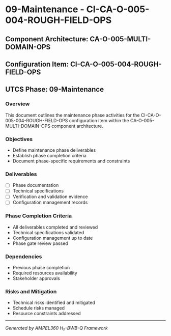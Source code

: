 # 09-Maintenance - CI-CA-O-005-004-ROUGH-FIELD-OPS

## Component Architecture: CA-O-005-MULTI-DOMAIN-OPS
## Configuration Item: CI-CA-O-005-004-ROUGH-FIELD-OPS
## UTCS Phase: 09-Maintenance

### Overview
This document outlines the maintenance phase activities for the CI-CA-O-005-004-ROUGH-FIELD-OPS configuration item within the CA-O-005-MULTI-DOMAIN-OPS component architecture.

### Objectives
- Define maintenance phase deliverables
- Establish phase completion criteria
- Document phase-specific requirements and constraints

### Deliverables
- [ ] Phase documentation
- [ ] Technical specifications
- [ ] Verification and validation evidence
- [ ] Configuration management records

### Phase Completion Criteria
- All deliverables completed and reviewed
- Technical specifications validated
- Configuration management up to date
- Phase gate review passed

### Dependencies
- Previous phase completion
- Required resources availability
- Stakeholder approvals

### Risks and Mitigation
- Technical risks identified and mitigated
- Schedule risks managed
- Resource constraints addressed

---
*Generated by AMPEL360 H₂-BWB-Q Framework*
